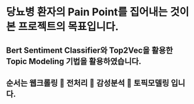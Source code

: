 # 당뇨병 환자의 Pain Point를 집어내는 것이 본 프로젝트의 목표입니다.
## Bert Sentiment Classifier와 Top2Vec을 활용한 Topic Modeling 기법을 활용하였습니다.
## 순서는 웹크롤링  전처리  감성분석  토픽모델링 입니다.
